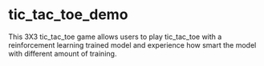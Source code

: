 # tic_tac_toe_demo

This 3X3 tic_tac_toe game allows users to play tic_tac_toe with a reinforcement learning trained model and experience how smart the model with different amount of training. 